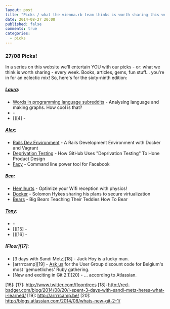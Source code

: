 ```yaml
---
layout: post
title: "Picks / what the vienna.rb team thinks is worth sharing this week"
date: 2014-08-27 20:00
published: false
comments: true
categories:
  - picks
---
```


### 27/08 Picks!

In a series on this website we'll entertain YOU with our picks - or: what we think is worth sharing - every week.
Books, articles, gems, fun stuff... you're in for an eclectic mix! So, here's for the sixty-ninth edition:

##### [Laura][1]:
  - [Words in programming language subreddits][2] - Analysing language and making graphs. How cool is that?
  - [][3] -
  - [][4] -

##### [Alex][5]:
  - [Rails Dev Environment][6] - A Rails Development Environment with Docker and Vagrant
  - [Deprivation Testing][7] - How GitHub Uses "Deprivation Testing" To Hone Product Design
  - [Facy][8] - Command line power tool for Facebook

##### [Ben][9]:
  - [Hemlhurts][10] - Optimize your Wifi reception with physics!
  - [Docker][11] - Solomon Hykes sharing his plans to secure virtualization
  - [Bears][12] - Big Bears Teaching Their Teddies How To Bear

##### [Tony][13]:
  - [][14] -
  - [][15] -
  - [][16] -

##### [Floor][17]:
  - [3 days with Sandi Metz][18] - Jack Hoy is a lucky man.
  - [arrrrcamp][19] - <a href="mailto:hello@vienna-rb.at?subject=Arrrrcamp discount code">Ask us</a> for the User Group discount code for Belgium's most 'gemuetliches' Ruby gathering.
  - [New and exciting in Git 2.1][20] - ... according to Atlassian.

[1]: http://www.twitter.com/alicetragedy
[2]: https://github.com/Dobiasd/programming-language-subreddits-and-their-choice-of-words
[3]:
[4]:
[5]: http://www.twitter.com/alexandertacho
[6]: http://www.talkingquickly.co.uk/2014/06/rails-development-environment-with-vagrant-and-docker/
[7]: http://www.fastcolabs.com/3010972/open-company/how-github-uses-deprivation-testing-to-hone-product-design
[8]: http://huydx.com/facy/
[9]: http://www.twitter.com/beanieboi
[10]: http://jasmcole.com/2014/08/25/helmhurts/
[11]: http://www.eweek.com/cloud/docker-founder-details-his-plan-to-secure-virtualization.html
[12]: http://www.boredpanda.com/bear-cubs-photography-parenting/
[13]: http://www.twitter.com/tony_xpro
[14]:
[15]:
[16]:
[17]: http://www.twitter.com/floordrees
[18]: http://red-badger.com/blog/2014/08/20/i-spent-3-days-with-sandi-metz-heres-what-i-learned/
[19]: http://arrrrcamp.be/
[20]: http://blogs.atlassian.com/2014/08/whats-new-git-2-1/

